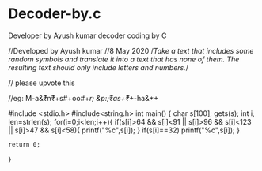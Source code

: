 # Decoder-by.c
Developer by Ayush kumar decoder coding by C

//Developed by Ayush kumar
//8 May 2020
/*Take a text that includes some random
symbols and translate it into a text that
has none of them. The resulting text should
only include letters and numbers.*/


// please upvote this


//eg: M-a&₹n₹+s#+oo#+_r;    &p:;₹as+₹+_-ha&*+


#include <stdio.h>
#include<string.h>
int main() {
char s[100];
gets(s);
int i, len=strlen(s);
for(i=0;i<len;i++){
if(s[i]>64 && s[i]<91 || s[i]>96 && s[i]<123 || s[i]>47 && s[i]<58){
printf("%c",s[i]);
}
if(s[i]==32)
printf("%c",s[i]);
}

    return 0;
}

